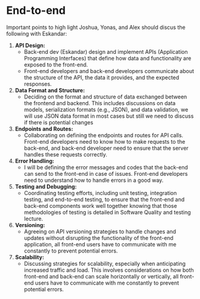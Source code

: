 # End-to-end

Important points to high light Joshua, Yonas, and Alex should discus the following with Eskandar:

1. **API Design:**
   * Back-end dev (Eskandar) design and implement APIs (Application Programming Interfaces) that define how data and functionality are exposed to the front-end.
   * Front-end developers and back-end developers communicate about the structure of the API, the data it provides, and the expected responses.
2. **Data Format and Structure:**
   * Deciding on the format and structure of data exchanged between the frontend and backend. This includes discussions on data models, serialization formats (e.g., JSON), and data validation, we will use JSON data format in most cases but still we need to discuss if there is potential changes&#x20;
3. **Endpoints and Routes:**
   * Collaborating on defining the endpoints and routes for API calls. Front-end developers need to know how to make requests to the back-end, and back-end developer need to ensure that the server handles these requests correctly.
4. **Error Handling:**
   * I will be defining the error messages and codes that the back-end can send to the front-end in case of issues. Front-end developers need to understand how to handle errors in a good way.
5. **Testing and Debugging:**
   * Coordinating testing efforts, including unit testing, integration testing, and end-to-end testing, to ensure that the front-end and back-end components work well together knowing that those methodologies of testing is detailed in Software Quality and testing lecture.
6. **Versioning:**
   * Agreeing on API versioning strategies to handle changes and updates without disrupting the functionality of the front-end application, all front-end users have to communicate with me constantly to prevent potential errors.&#x20;
7. **Scalability:**
   * Discussing strategies for scalability, especially when anticipating increased traffic and load. This involves considerations on how both front-end and back-end can scale horizontally or vertically, all front-end users have to communicate with me constantly to prevent potential errors.&#x20;
